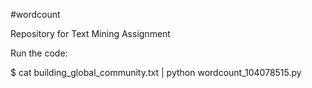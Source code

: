 #wordcount

Repository for Text Mining Assignment

Run the code:

$ cat building_global_community.txt | python wordcount_104078515.py
